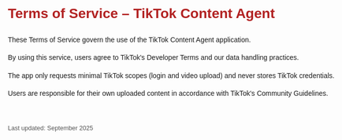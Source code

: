 <!DOCTYPE html>
<html lang="en">
<head>
  <meta charset="UTF-8">
  <meta name="viewport" content="width=device-width, initial-scale=1.0">
  <title>Terms of Service – TikTok Content Agent</title>
  <style>
    body { font-family: Arial, sans-serif; max-width: 800px; margin: 40px auto; line-height: 1.6; }
    h1 { color: #b22222; }
    footer { margin-top: 50px; font-size: 0.9em; color: #555; }
  </style>
</head>
<body>
  <h1>Terms of Service – TikTok Content Agent</h1>
  <p>These Terms of Service govern the use of the TikTok Content Agent application.</p>
  <p>By using this service, users agree to TikTok's Developer Terms and our data handling practices.</p>
  <p>The app only requests minimal TikTok scopes (login and video upload) and never stores TikTok credentials.</p>
  <p>Users are responsible for their own uploaded content in accordance with TikTok's Community Guidelines.</p>
  <footer>
    <p>Last updated: September 2025</p>
  </footer>
</body>
</html>

